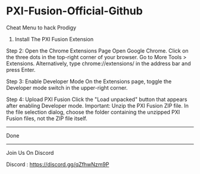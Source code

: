 # PXI-Fusion-Official-Github
Cheat Menu to hack Prodigy

1. Install The PXI Fusion Extension 



Step 2: Open the Chrome Extensions Page
Open Google Chrome.
Click on the three dots in the top-right corner of your browser.
Go to More Tools > Extensions.
Alternatively, type chrome://extensions/ in the address bar and press Enter.


Step 3: Enable Developer Mode
On the Extensions page, toggle the Developer mode switch in the upper-right corner.


Step 4: Upload PXI Fusion
Click the "Load unpacked" button that appears after enabling Developer mode.
Important: Unzip the PXI Fusion ZIP file. In the file selection dialog, choose the folder containing the unzipped PXI Fusion files, not the ZIP file itself.


_________
Done
_________
Join Us On Discord 

Discord : https://discord.gg/qZfhwNzm9P
